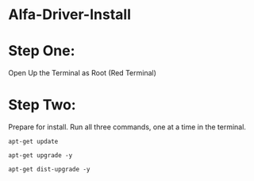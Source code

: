 # Alfa-Driver-Install

# Step One:
Open Up the Terminal as Root (Red Terminal)

# Step Two:
Prepare for install. Run all three commands, one at a time in the terminal.
```
apt-get update
```
```
apt-get upgrade -y
```
```
apt-get dist-upgrade -y
```
